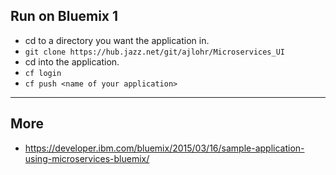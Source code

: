 ## Run on Bluemix 1

* cd to a directory you want the application in.
* ```git clone https://hub.jazz.net/git/ajlohr/Microservices_UI```
* cd into the application.
* ```cf login```
* ```cf push <name of your application>```

---
## More

* https://developer.ibm.com/bluemix/2015/03/16/sample-application-using-microservices-bluemix/

